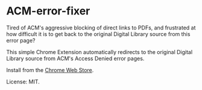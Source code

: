 # ACM-error-fixer
Tired of ACM's aggressive blocking of direct links to PDFs, and frustrated at how difficult it is to get back to the original Digital Library source from this error page?

This simple Chrome Extension automatically redirects to the original Digital Library source from ACM's Access Denied error pages.

Install from the [Chrome Web Store](https://chrome.google.com/webstore/detail/afckhgfgejljgmplfenchnphecilmkck).

License: MIT.
